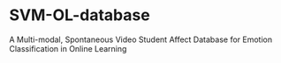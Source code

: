 # SVM-OL-database
A Multi-modal, Spontaneous Video  Student Affect Database for Emotion Classification  in Online Learning
